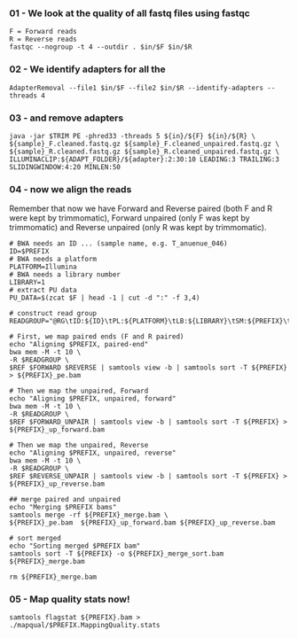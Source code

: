 ### 01 - We look at the quality of all fastq files using fastqc

```
F = Forward reads
R = Reverse reads
fastqc --nogroup -t 4 --outdir . $in/$F $in/$R
```

### 02 - We identify adapters for all the
```
AdapterRemoval --file1 $in/$F --file2 $in/$R --identify-adapters --threads 4
```

### 03 - and remove adapters
```
java -jar $TRIM PE -phred33 -threads 5 ${in}/${F} ${in}/${R} \
${sample}_F.cleaned.fastq.gz ${sample}_F.cleaned_unpaired.fastq.gz \
${sample}_R.cleaned.fastq.gz ${sample}_R.cleaned_unpaired.fastq.gz \
ILLUMINACLIP:${ADAPT_FOLDER}/${adapter}:2:30:10 LEADING:3 TRAILING:3 SLIDINGWINDOW:4:20 MINLEN:50
```

### 04 - now we align the reads
Remember that now we have Forward and Reverse paired (both F and R were kept by trimmomatic), Forward unpaired (only F was kept by trimmomatic) and Reverse unpaired (only R was kept by trimmomatic).

```
# BWA needs an ID ... (sample name, e.g. T_anuenue_046)
ID=$PREFIX
# BWA needs a platform
PLATFORM=Illumina
# BWA needs a library number
LIBRARY=1
# extract PU data
PU_DATA=$(zcat $F | head -1 | cut -d ":" -f 3,4)

# construct read group
READGROUP="@RG\tID:${ID}\tPL:${PLATFORM}\tLB:${LIBRARY}\tSM:${PREFIX}\tPU:${PU_DATA}"

# First, we map paired ends (F and R paired)
echo "Aligning $PREFIX, paired-end"
bwa mem -M -t 10 \
-R $READGROUP \
$REF $FORWARD $REVERSE | samtools view -b | samtools sort -T ${PREFIX} > ${PREFIX}_pe.bam

# Then we map the unpaired, Forward
echo "Aligning $PREFIX, unpaired, forward"
bwa mem -M -t 10 \
-R $READGROUP \
$REF $FORWARD_UNPAIR | samtools view -b | samtools sort -T ${PREFIX} > ${PREFIX}_up_forward.bam

# Then we map the unpaired, Reverse
echo "Aligning $PREFIX, unpaired, reverse"
bwa mem -M -t 10 \
-R $READGROUP \
$REF $REVERSE_UNPAIR | samtools view -b | samtools sort -T ${PREFIX} > ${PREFIX}_up_reverse.bam

## merge paired and unpaired
echo "Merging $PREFIX bams"
samtools merge -rf ${PREFIX}_merge.bam \
${PREFIX}_pe.bam  ${PREFIX}_up_forward.bam ${PREFIX}_up_reverse.bam

# sort merged
echo "Sorting merged $PREFIX bam"
samtools sort -T ${PREFIX} -o ${PREFIX}_merge_sort.bam ${PREFIX}_merge.bam

rm ${PREFIX}_merge.bam
```

### 05 - Map quality stats now!
```
samtools flagstat ${PREFIX}.bam > ./mapqual/$PREFIX.MappingQuality.stats
```
